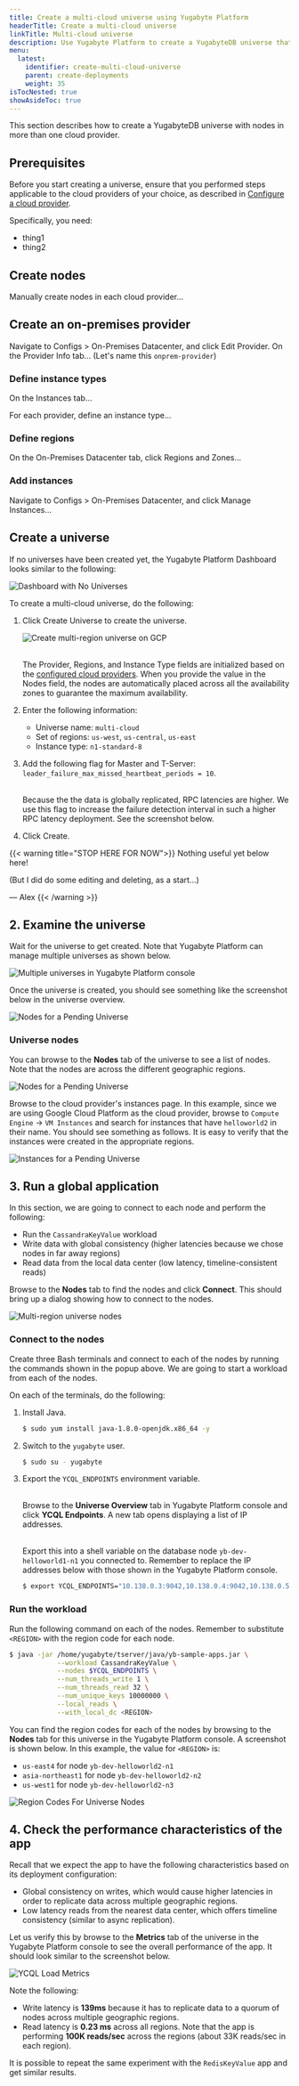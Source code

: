 ```yaml
---
title: Create a multi-cloud universe using Yugabyte Platform
headerTitle: Create a multi-cloud universe
linkTitle: Multi-cloud universe
description: Use Yugabyte Platform to create a YugabyteDB universe that spans multiple cloud providers.
menu:
  latest:
    identifier: create-multi-cloud-universe
    parent: create-deployments
    weight: 35
isTocNested: true
showAsideToc: true
---
```


This section describes how to create a YugabyteDB universe with nodes in more than one cloud provider.

## Prerequisites

Before you start creating a universe, ensure that you performed steps applicable to the cloud providers of your choice, as described in [Configure a cloud provider](/latest/yugabyte-platform/configure-yugabyte-platform/set-up-cloud-provider/).

Specifically, you need:

* thing1
* thing2

## Create nodes

Manually create nodes in each cloud provider...

## Create an on-premises provider

Navigate to Configs > On-Premises Datacenter, and click Edit Provider. On the Provider Info tab... (Let's name this `onprem-provider`)

### Define instance types

On the Instances tab...

For each provider, define an instance type...

### Define regions

On the On-Premises Datacenter tab, click Regions and Zones...

### Add instances

Navigate to Configs > On-Premises Datacenter, and click Manage Instances...

## Create a universe

If no universes have been created yet, the Yugabyte Platform Dashboard looks similar to the following:

![Dashboard with No Universes](/images/ee/no-univ-dashboard.png)

To create a multi-cloud universe, do the following:

1. Click Create Universe to create the universe.

    ![Create multi-region universe on GCP](/images/ee/multi-region-create-universe.png)

    \
    The Provider, Regions, and Instance Type fields are initialized based on the [configured cloud providers](../../configure-yugabyte-platform/set-up-cloud-provider/). When you provide the value in the Nodes field, the nodes are automatically placed across all the availability zones to guarantee the maximum availability.

1. Enter the following information:

    * Universe name: `multi-cloud`
    * Set of regions: `us-west`, `us-central`, `us-east`
    * Instance type: `n1-standard-8`

1. Add the following flag for Master and T-Server: `leader_failure_max_missed_heartbeat_periods = 10`.

    \
    Because the the data is globally replicated, RPC latencies are higher. We use this flag to increase the failure detection interval in such a higher RPC latency deployment. See the screenshot below.

1. Click Create.

{{< warning title="STOP HERE FOR NOW">}}
Nothing useful yet below here!

(But I did do some editing and deleting, as a start...)

— Alex
{{< /warning >}}

## 2. Examine the universe

Wait for the universe to get created. Note that Yugabyte Platform can manage multiple universes as shown below.

![Multiple universes in Yugabyte Platform console](/images/ee/multi-region-multiple-universes.png)

Once the universe is created, you should see something like the screenshot below in the universe overview.

![Nodes for a Pending Universe](/images/ee/multi-region-universe-overview.png)

### Universe nodes

You can browse to the **Nodes** tab of the universe to see a list of nodes. Note that the nodes are across the different geographic regions.

![Nodes for a Pending Universe](/images/ee/multi-region-universe-nodes.png)

Browse to the cloud provider's instances page. In this example, since we are using Google Cloud Platform as the cloud provider, browse to `Compute Engine` -> `VM Instances` and search for instances that have `helloworld2` in their name. You should see something as follows. It is easy to verify that the instances were created in the appropriate regions.

![Instances for a Pending Universe](/images/ee/multi-region-universe-gcp-instances.png)

## 3. Run a global application

In this section, we are going to connect to each node and perform the following:

* Run the `CassandraKeyValue` workload
* Write data with global consistency (higher latencies because we chose nodes in far away regions)
* Read data from the local data center (low latency, timeline-consistent reads)

Browse to the **Nodes** tab to find the nodes and click **Connect**. This should bring up a dialog showing how to connect to the nodes.

![Multi-region universe nodes](/images/ee/multi-region-universe-nodes-connect.png)

### Connect to the nodes

Create three Bash terminals and connect to each of the nodes by running the commands shown in the popup above. We are going to start a workload from each of the nodes.

On each of the terminals, do the following:

1. Install Java.

    ```sh
    $ sudo yum install java-1.8.0-openjdk.x86_64 -y
    ```

1. Switch to the `yugabyte` user.

    ```sh
    $ sudo su - yugabyte
    ```

1. Export the `YCQL_ENDPOINTS` environment variable.

    \
    Browse to the **Universe Overview** tab in Yugabyte Platform console and click **YCQL Endpoints**. A new tab opens displaying a list of IP addresses.

    \
    Export this into a shell variable on the database node `yb-dev-helloworld1-n1` you connected to. Remember to replace the IP addresses below with those shown in the Yugabyte Platform console.

    ```sh
    $ export YCQL_ENDPOINTS="10.138.0.3:9042,10.138.0.4:9042,10.138.0.5:9042"
    ```

### Run the workload

Run the following command on each of the nodes. Remember to substitute `<REGION>` with the region code for each node.

```sh
$ java -jar /home/yugabyte/tserver/java/yb-sample-apps.jar \
            --workload CassandraKeyValue \
            --nodes $YCQL_ENDPOINTS \
            --num_threads_write 1 \
            --num_threads_read 32 \
            --num_unique_keys 10000000 \
            --local_reads \
            --with_local_dc <REGION>
```

You can find the region codes for each of the nodes by browsing to the **Nodes** tab for this universe in the Yugabyte Platform console. A screenshot is shown below. In this example, the value for `<REGION>` is:

- `us-east4` for node `yb-dev-helloworld2-n1`
- `asia-northeast1` for node `yb-dev-helloworld2-n2`
- `us-west1` for node `yb-dev-helloworld2-n3`

![Region Codes For Universe Nodes](/images/ee/multi-region-universe-node-regions.png)

## 4. Check the performance characteristics of the app

Recall that we expect the app to have the following characteristics based on its deployment configuration:

- Global consistency on writes, which would cause higher latencies in order to replicate data across multiple geographic regions.
- Low latency reads from the nearest data center, which offers timeline consistency (similar to async replication).

Let us verify this by browse to the **Metrics** tab of the universe in the Yugabyte Platform console to see the overall performance of the app. It should look similar to the screenshot below.

![YCQL Load Metrics](/images/ee/multi-region-read-write-metrics.png)

Note the following:

* Write latency is **139ms** because it has to replicate data to a quorum of nodes across multiple geographic regions.
* Read latency is **0.23 ms** across all regions. Note that the app is performing **100K reads/sec** across the regions (about 33K reads/sec in each region).

It is possible to repeat the same experiment with the `RedisKeyValue` app and get similar results.

